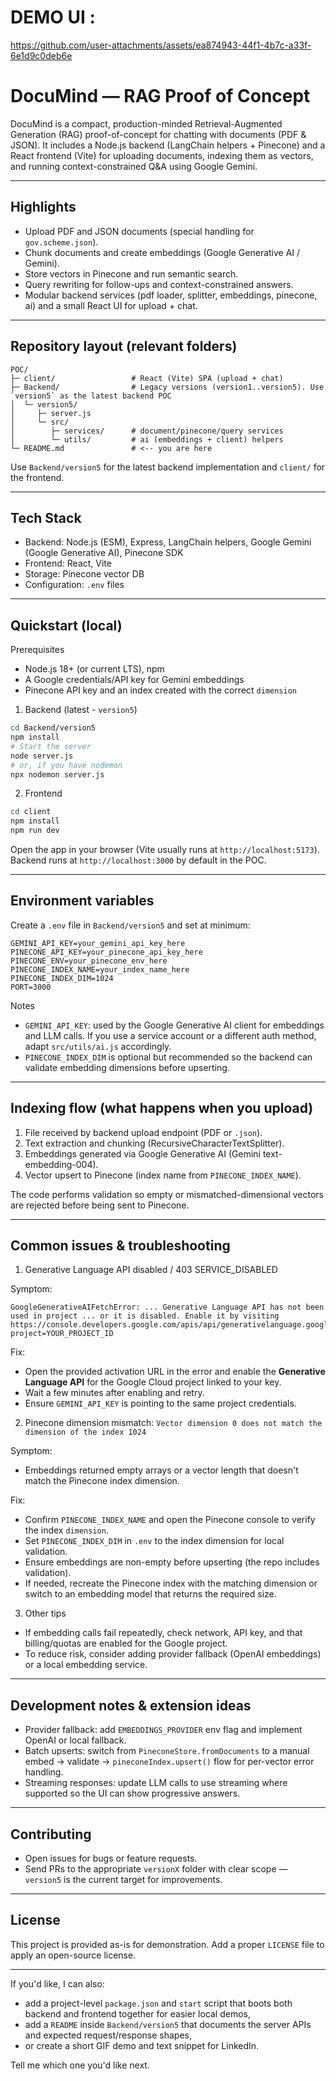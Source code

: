 # DEMO UI : 

https://github.com/user-attachments/assets/ea874943-44f1-4b7c-a33f-6e1d9c0deb6e


# DocuMind — RAG Proof of Concept

DocuMind is a compact, production-minded Retrieval-Augmented Generation (RAG) proof-of-concept for chatting with documents (PDF & JSON). It includes a Node.js backend (LangChain helpers + Pinecone) and a React frontend (Vite) for uploading documents, indexing them as vectors, and running context-constrained Q&A using Google Gemini.

---

## Highlights

- Upload PDF and JSON documents (special handling for `gov.scheme.json`).
- Chunk documents and create embeddings (Google Generative AI / Gemini).
- Store vectors in Pinecone and run semantic search.
- Query rewriting for follow-ups and context-constrained answers.
- Modular backend services (pdf loader, splitter, embeddings, pinecone, ai) and a small React UI for upload + chat.

---

## Repository layout (relevant folders)

```
POC/
├─ client/                 # React (Vite) SPA (upload + chat)
├─ Backend/                # Legacy versions (version1..version5). Use `version5` as the latest backend POC
│  └─ version5/
│     ├─ server.js
│     └─ src/
│        ├─ services/      # document/pinecone/query services
│        └─ utils/         # ai (embeddings + client) helpers
└─ README.md               # <-- you are here
```

Use `Backend/version5` for the latest backend implementation and `client/` for the frontend.

---

## Tech Stack

- Backend: Node.js (ESM), Express, LangChain helpers, Google Gemini (Google Generative AI), Pinecone SDK
- Frontend: React, Vite
- Storage: Pinecone vector DB
- Configuration: `.env` files

---

## Quickstart (local)

Prerequisites

- Node.js 18+ (or current LTS), npm
- A Google credentials/API key for Gemini embeddings
- Pinecone API key and an index created with the correct `dimension`

1. Backend (latest - `version5`)

```bash
cd Backend/version5
npm install
# Start the server
node server.js
# or, if you have nodemon
npx nodemon server.js
```

2. Frontend

```bash
cd client
npm install
npm run dev
```

Open the app in your browser (Vite usually runs at `http://localhost:5173`). Backend runs at `http://localhost:3000` by default in the POC.

---

## Environment variables

Create a `.env` file in `Backend/version5` and set at minimum:

```
GEMINI_API_KEY=your_gemini_api_key_here
PINECONE_API_KEY=your_pinecone_api_key_here
PINECONE_ENV=your_pinecone_env_here
PINECONE_INDEX_NAME=your_index_name_here
PINECONE_INDEX_DIM=1024
PORT=3000
```

Notes

- `GEMINI_API_KEY`: used by the Google Generative AI client for embeddings and LLM calls. If you use a service account or a different auth method, adapt `src/utils/ai.js` accordingly.
- `PINECONE_INDEX_DIM` is optional but recommended so the backend can validate embedding dimensions before upserting.

---

## Indexing flow (what happens when you upload)

1. File received by backend upload endpoint (PDF or `.json`).
2. Text extraction and chunking (RecursiveCharacterTextSplitter).
3. Embeddings generated via Google Generative AI (Gemini text-embedding-004).
4. Vector upsert to Pinecone (index name from `PINECONE_INDEX_NAME`).

The code performs validation so empty or mismatched-dimensional vectors are rejected before being sent to Pinecone.

---

## Common issues & troubleshooting

1. Generative Language API disabled / 403 SERVICE_DISABLED

Symptom:

```
GoogleGenerativeAIFetchError: ... Generative Language API has not been used in project ... or it is disabled. Enable it by visiting https://console.developers.google.com/apis/api/generativelanguage.googleapis.com/overview?project=YOUR_PROJECT_ID
```

Fix:

- Open the provided activation URL in the error and enable the **Generative Language API** for the Google Cloud project linked to your key.
- Wait a few minutes after enabling and retry.
- Ensure `GEMINI_API_KEY` is pointing to the same project credentials.

2. Pinecone dimension mismatch: `Vector dimension 0 does not match the dimension of the index 1024`

Symptom:

- Embeddings returned empty arrays or a vector length that doesn't match the Pinecone index dimension.

Fix:

- Confirm `PINECONE_INDEX_NAME` and open the Pinecone console to verify the index `dimension`.
- Set `PINECONE_INDEX_DIM` in `.env` to the index dimension for local validation.
- Ensure embeddings are non-empty before upserting (the repo includes validation).
- If needed, recreate the Pinecone index with the matching dimension or switch to an embedding model that returns the required size.

3. Other tips

- If embedding calls fail repeatedly, check network, API key, and that billing/quotas are enabled for the Google project.
- To reduce risk, consider adding provider fallback (OpenAI embeddings) or a local embedding service.

---

## Development notes & extension ideas

- Provider fallback: add `EMBEDDINGS_PROVIDER` env flag and implement OpenAI or local fallback.
- Batch upserts: switch from `PineconeStore.fromDocuments` to a manual embed → validate → `pineconeIndex.upsert()` flow for per-vector error handling.
- Streaming responses: update LLM calls to use streaming where supported so the UI can show progressive answers.

---

## Contributing

- Open issues for bugs or feature requests.
- Send PRs to the appropriate `versionX` folder with clear scope — `version5` is the current target for improvements.

---

## License

This project is provided as-is for demonstration. Add a proper `LICENSE` file to apply an open-source license.

---

If you'd like, I can also:

- add a project-level `package.json` and `start` script that boots both backend and frontend together for easier local demos,
- add a `README` inside `Backend/version5` that documents the server APIs and expected request/response shapes,
- or create a short GIF demo and text snippet for LinkedIn.

Tell me which one you'd like next.
